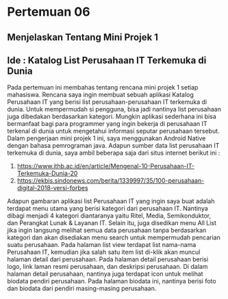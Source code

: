 # Pertemuan 06

## Menjelaskan Tentang Mini Projek 1 

## Ide : Katalog List Perusahaan IT Terkemuka di Dunia

Pada pertemuan ini membahas tentang rencana mini projek 1 setiap mahasiswa. Rencana saya ingin membuat sebuah aplikasi Katalog Perusahaan IT yang berisi list perusahaan-perusahaan IT terkemuka di dunia. Untuk mempermudah si pengguna, bisa jadi nantinya list perusahaan juga dibedakan berdasarkan kategori. Mungkin aplikasi sederhana ini bisa bermanfaat bagi para programmer yang ingin bekerja di perusahaan IT terkenal di dunia untuk mengetahui informasi seputar perusahaan tersebut. Dalam pengerjaan mini projek 1 ini, saya menggunakan Android Native dengan bahasa pemrograman java. Adapun sumber data list perusahaan IT terkemuka di dunia, saya ambil beberapa saja dari situs internet berikut ini :

1. https://www.ithb.ac.id/en/article/Mengenal-10-Perusahaan-IT-Terkemuka-Dunia-20
2. https://ekbis.sindonews.com/berita/1339997/35/100-perusahaan-digital-2018-versi-forbes

Adapun gambaran aplikasi list Perusahaan IT yang ingin saya buat adalah terdapat menu utama yang berisi kategori dari perusahaan IT. Nantinya dibagi menjadi 4 kategori diantaranya yaitu Ritel, Media, Semikonduktor, dan Perangkat Lunak & Layanan IT. Selain itu, juga disedikan menu All List jika ingin langsung melihat semua data perusahaan tanpa berdasarkan kategori dan akan disediakan menu search untuk mempermudah pencarian suatu perusahaan. Pada halaman list view terdapat list nama-nama Perusahaan IT, kemudian jika salah satu item list di-klik akan muncul halaman detail dari perusahaan. Pada halaman detail perusahaan berisi logo, link laman resmi perusahaan, dan deskripsi perusahaan. Di dalam halaman detail perusahaan, nantinya juga terdapat icon untuk melihat biodata pendiri perusahaan. Pada halaman biodata ini, nantinya berisi foto dan biodata dari pendiri masing-masing perusahaan.